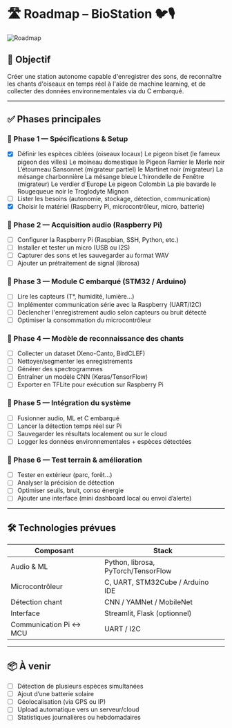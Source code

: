 ﻿# 🛣️ Roadmap – BioStation 🐦🎙️

![Roadmap](https://DataPit-fr.github.io/BioStation/roadmap.svg)

## 🎯 Objectif
Créer une station autonome capable d'enregistrer des sons, de reconnaître les chants d'oiseaux en temps réel à l'aide de machine learning, et de collecter des données environnementales via du C embarqué.

---

## ✅ Phases principales

### 📌 Phase 1 — Spécifications & Setup
- [x] Définir les espèces ciblées (oiseaux locaux)
      Le pigeon biset (le fameux pigeon des villes)
      Le moineau domestique
      le Pigeon Ramier
      le Merle noir
      L’étourneau Sansonnet (migrateur partiel)
      le Martinet noir (migrateur)
      La mésange charbonnière
      La mésange bleue
      L’hirondelle de Fenêtre (migrateur)
      Le verdier d’Europe
      Le pigeon Colombin
      La pie bavarde
      le Rougequeue noir
      le Troglodyte Mignon
- [ ] Lister les besoins (autonomie, stockage, détection, communication)
- [x] Choisir le matériel (Raspberry Pi, microcontrôleur, micro, batterie)

### 📌 Phase 2 — Acquisition audio (Raspberry Pi)
- [ ] Configurer la Raspberry Pi (Raspbian, SSH, Python, etc.)
- [ ] Installer et tester un micro (USB ou I2S)
- [ ] Capturer des sons et les sauvegarder au format WAV
- [ ] Ajouter un prétraitement de signal (librosa)

### 📌 Phase 3 — Module C embarqué (STM32 / Arduino)
- [ ] Lire les capteurs (T°, humidité, lumière…)
- [ ] Implémenter communication série avec la Raspberry (UART/I2C)
- [ ] Déclencher l'enregistrement audio selon capteurs ou bruit détecté
- [ ] Optimiser la consommation du microcontrôleur

### 📌 Phase 4 — Modèle de reconnaissance des chants
- [ ] Collecter un dataset (Xeno-Canto, BirdCLEF)
- [ ] Nettoyer/segmenter les enregistrements
- [ ] Générer des spectrogrammes
- [ ] Entraîner un modèle CNN (Keras/TensorFlow)
- [ ] Exporter en TFLite pour exécution sur Raspberry Pi

### 📌 Phase 5 — Intégration du système
- [ ] Fusionner audio, ML et C embarqué
- [ ] Lancer la détection temps réel sur Pi
- [ ] Sauvegarder les résultats localement ou sur le cloud
- [ ] Logger les données environnementales + espèces détectées

### 📌 Phase 6 — Test terrain & amélioration
- [ ] Tester en extérieur (parc, forêt…)
- [ ] Analyser la précision de détection
- [ ] Optimiser seuils, bruit, conso énergie
- [ ] Ajouter une interface (mini dashboard local ou envoi d’alerte)

---

## 🛠️ Technologies prévues

| Composant             | Stack                          |
|----------------------|--------------------------------|
| Audio & ML           | Python, librosa, PyTorch/TensorFlow |
| Microcontrôleur       | C, UART, STM32Cube / Arduino IDE |
| Détection chant       | CNN / YAMNet / MobileNet       |
| Interface             | Streamlit, Flask (optionnel)   |
| Communication Pi ↔ MCU | UART / I2C                     |

---

## 📦 À venir
- [ ] Détection de plusieurs espèces simultanées
- [ ] Ajout d’une batterie solaire
- [ ] Géolocalisation (via GPS ou IP)
- [ ] Upload automatique vers un serveur/cloud
- [ ] Statistiques journalières ou hebdomadaires
